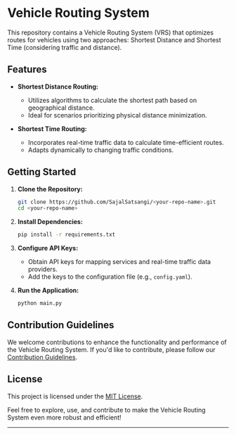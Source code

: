 # Vehicle Routing System

This repository contains a Vehicle Routing System (VRS) that optimizes routes for vehicles using two approaches: Shortest Distance and Shortest Time (considering traffic and distance).

## Features

- **Shortest Distance Routing:**
  - Utilizes algorithms to calculate the shortest path based on geographical distance.
  - Ideal for scenarios prioritizing physical distance minimization.

- **Shortest Time Routing:**
  - Incorporates real-time traffic data to calculate time-efficient routes.
  - Adapts dynamically to changing traffic conditions.

## Getting Started

1. **Clone the Repository:**
   ```bash
   git clone https://github.com/SajalSatsangi/<your-repo-name>.git
   cd <your-repo-name>
   ```

2. **Install Dependencies:**
   ```bash
   pip install -r requirements.txt
   ```

3. **Configure API Keys:**
   - Obtain API keys for mapping services and real-time traffic data providers.
   - Add the keys to the configuration file (e.g., `config.yaml`).

4. **Run the Application:**
   ```bash
   python main.py
   ```

## Contribution Guidelines

We welcome contributions to enhance the functionality and performance of the Vehicle Routing System. If you'd like to contribute, please follow our [Contribution Guidelines](CONTRIBUTING.md).

## License

This project is licensed under the [MIT License](LICENSE.md).

Feel free to explore, use, and contribute to make the Vehicle Routing System even more robust and efficient!

---
